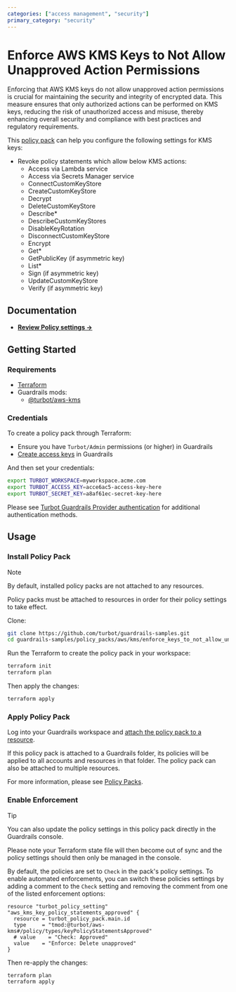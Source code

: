 ```yaml
---
categories: ["access management", "security"]
primary_category: "security"
---
```


# Enforce AWS KMS Keys to Not Allow Unapproved Action Permissions

Enforcing that AWS KMS keys do not allow unapproved action permissions is crucial for maintaining the security and integrity of encrypted data. This measure ensures that only authorized actions can be performed on KMS keys, reducing the risk of unauthorized access and misuse, thereby enhancing overall security and compliance with best practices and regulatory requirements.

This [policy pack](https://turbot.com/guardrails/docs/concepts/resources/policy-packs) can help you configure the following settings for KMS keys:

- Revoke policy statements which allow below KMS actions:
  - Access via Lambda service
  - Access via Secrets Manager service
  - ConnectCustomKeyStore
  - CreateCustomKeyStore
  - Decrypt
  - DeleteCustomKeyStore
  - Describe\*
  - DescribeCustomKeyStores
  - DisableKeyRotation
  - DisconnectCustomKeyStore
  - Encrypt
  - Get\*
  - GetPublicKey (if asymmetric key)
  - List\*
  - Sign (if asymmetric key)
  - UpdateCustomKeyStore
  - Verify (if asymmetric key)

## Documentation

- **[Review Policy settings →](https://hub.guardrails.turbot.com/policy-packs/enforce_keys_to_not_allow_unapproved_action_permissions/settings)**

## Getting Started

### Requirements

- [Terraform](https://developer.hashicorp.com/terraform/install)
- Guardrails mods:
  - [@turbot/aws-kms](https://hub.guardrails.turbot.com/mods/aws/mods/aws-kms)

### Credentials

To create a policy pack through Terraform:

- Ensure you have `Turbot/Admin` permissions (or higher) in Guardrails
- [Create access keys](https://turbot.com/guardrails/docs/guides/iam/access-keys#generate-a-new-guardrails-api-access-key) in Guardrails

And then set your credentials:

```sh
export TURBOT_WORKSPACE=myworkspace.acme.com
export TURBOT_ACCESS_KEY=acce6ac5-access-key-here
export TURBOT_SECRET_KEY=a8af61ec-secret-key-here
```

Please see [Turbot Guardrails Provider authentication](https://registry.terraform.io/providers/turbot/turbot/latest/docs#authentication) for additional authentication methods.

## Usage

### Install Policy Pack

> [!NOTE]
> By default, installed policy packs are not attached to any resources.
>
> Policy packs must be attached to resources in order for their policy settings to take effect.

Clone:

```sh
git clone https://github.com/turbot/guardrails-samples.git
cd guardrails-samples/policy_packs/aws/kms/enforce_keys_to_not_allow_unapproved_action_permissions
```

Run the Terraform to create the policy pack in your workspace:

```sh
terraform init
terraform plan
```

Then apply the changes:

```sh
terraform apply
```

### Apply Policy Pack

Log into your Guardrails workspace and [attach the policy pack to a resource](https://turbot.com/guardrails/docs/guides/policy-packs#attach-a-policy-pack-to-a-resource).

If this policy pack is attached to a Guardrails folder, its policies will be applied to all accounts and resources in that folder. The policy pack can also be attached to multiple resources.

For more information, please see [Policy Packs](https://turbot.com/guardrails/docs/concepts/resources/policy-packs).

### Enable Enforcement

> [!TIP]
> You can also update the policy settings in this policy pack directly in the Guardrails console.
>
> Please note your Terraform state file will then become out of sync and the policy settings should then only be managed in the console.

By default, the policies are set to `Check` in the pack's policy settings. To enable automated enforcements, you can switch these policies settings by adding a comment to the `Check` setting and removing the comment from one of the listed enforcement options:

```hcl
resource "turbot_policy_setting" "aws_kms_key_policy_statements_approved" {
  resource = turbot_policy_pack.main.id
  type     = "tmod:@turbot/aws-kms#/policy/types/keyPolicyStatementsApproved"
  # value    = "Check: Approved"
  value    = "Enforce: Delete unapproved"
}
```

Then re-apply the changes:

```sh
terraform plan
terraform apply
```
